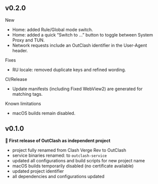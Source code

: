 ## v0.2.0

New
- Home: added Rule/Global mode switch.
- Home: added a quick “Switch to …” button to toggle between System Proxy and TUN.
- Network requests include an OutClash identifier in the User-Agent header.

Fixes
- RU locale: removed duplicate keys and refined wording.

CI/Release
- Update manifests (including Fixed WebView2) are generated for matching tags.

Known limitations
- macOS builds remain disabled.

## v0.1.0

**🎉 First release of OutClash as independent project**

- project fully renamed from Clash Verge Rev to OutClash
- service binaries renamed: to `outclash-service`
- updated all configurations and build scripts for new project name
- macOS builds temporarily disabled (no certificate available)
- updated project identifier
- all dependencies and configurations updated
